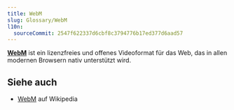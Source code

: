 ```yaml
---
title: WebM
slug: Glossary/WebM
l10n:
  sourceCommit: 2547f622337d6cbf8c3794776b17ed377d6aad57
---
```


**[WebM](/de/docs/Web/Media/Guides/Formats/Containers#webm)** ist ein lizenzfreies und offenes Videoformat für das Web, das in allen modernen Browsern nativ unterstützt wird.

## Siehe auch

- [WebM](https://en.wikipedia.org/wiki/WebM) auf Wikipedia

